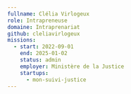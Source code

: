```yaml
---
fullname: Clélia Virlogeux
role: Intrapreneuse
domaine: Intraprenariat
github: cleliavirlogeux
missions:
  - start: 2022-09-01
    end: 2025-01-02
    status: admin
    employer: Ministère de la Justice
    startups:
      - mon-suivi-justice
---
```

